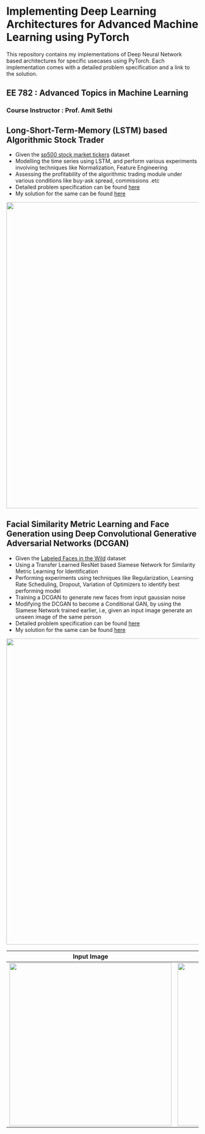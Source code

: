 # Implementing Deep Learning Architectures for Advanced Machine Learning using PyTorch

This repository contains my implementations of Deep Neural Network based architectures for specific usecases using PyTorch. Each implementation comes with a detailed problem specification and a link to the solution.

## EE 782 : Advanced Topics in Machine Learning

### Course Instructor : Prof. Amit Sethi

## Long-Short-Term-Memory (LSTM) based Algorithmic Stock Trader
- Given the [sp500 stock market tickers](https://www.kaggle.com/datasets/rohanrkalbag/ee782) dataset
- Modelling the time series using LSTM, and perform various experiments involving techniques like Normalization, Feature Engineering
- Assessing the profitability of the algorithmic trading module under various conditions like buy-ask spread, commissions .etc
- Detailed problem specification can be found [here](https://github.com/rohankalbag/advanced-machine-learning/blob/main/assignment-1/EE782%202023%20A1.pdf) 
- My solution for the same can be found [here](https://github.com/rohankalbag/advanced-machine-learning/blob/main/assignment-1/EE782_A1_20d170033.ipynb)

<p align="center">
<img src="https://github.com/rohankalbag/advanced-machine-learning/assets/46604893/7211cb75-de01-4d29-93d5-8951df6befaa" width=800></img>
</p>

## Facial Similarity Metric Learning and Face Generation using Deep Convolutional Generative Adversarial Networks (DCGAN)
- Given the [Labeled Faces in the Wild](http://vis-www.cs.umass.edu/lfw/) dataset
- Using a Transfer Learned ResNet based Siamese Network for Similarity Metric Learning for Identification
- Performing experiments using techniques like Regularization, Learning Rate Scheduling, Dropout, Variation of Optimizers to identify best performing model
- Training a DCGAN to generate new faces from input gaussian noise
-  Modifying the DCGAN to become a Conditional GAN, by using the Siamese Network trained earlier, i.e, given an input image generate an unseen image of the same person
- Detailed problem specification can be found [here](https://github.com/rohankalbag/advanced-machine-learning/blob/main/assignment-2/EE782%202023%20A2.pdf) 
- My solution for the same can be found [here](https://github.com/rohankalbag/advanced-machine-learning/blob/main/assignment-2/EE782_A2_20d170033.py)

<p align="center">
<img src="https://github.com/rohankalbag/advanced-machine-learning/assets/46604893/62255958-3141-48d4-a098-9b648590921c" width=800></img>
</p>

Input Image    |  Conditionally Generated Image 
:-------------------------:|:-------------------------:
<img src="https://github.com/rohankalbag/advanced-machine-learning/assets/46604893/720f9817-a669-437a-87de-bba59956b860" width=425></img> | <img src="https://github.com/rohankalbag/advanced-machine-learning/assets/46604893/2205ea0f-0a42-4702-8e12-86e003e70186" width=425></img> 

